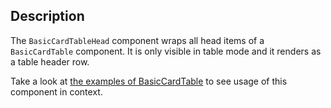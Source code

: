 ## Description

The `BasicCardTableHead` component wraps all head items of a `BasicCardTable` component. It is only visible in table mode and it renders as a table header row.

Take a look at [the examples of BasicCardTable](#/Components/BasicCardTable) to see usage of this component in context.